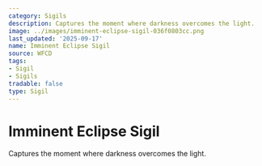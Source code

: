 ```yaml
---
category: Sigils
description: Captures the moment where darkness overcomes the light.
image: ../images/imminent-eclipse-sigil-036f0803cc.png
last_updated: '2025-09-17'
name: Imminent Eclipse Sigil
source: WFCD
tags:
- Sigil
- Sigils
tradable: false
type: Sigil
---
```


# Imminent Eclipse Sigil

Captures the moment where darkness overcomes the light.

